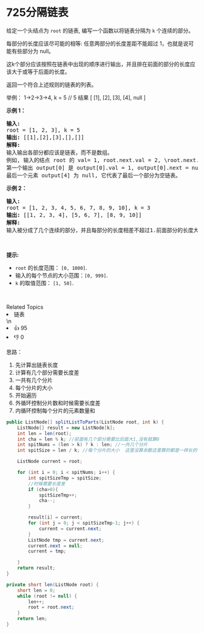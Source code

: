 # 725分隔链表



<p>给定一个头结点为 <code>root</code> 的链表, 编写一个函数以将链表分隔为 <code>k</code> 个连续的部分。</p>

<p>每部分的长度应该尽可能的相等: 任意两部分的长度差距不能超过 1，也就是说可能有些部分为 null。</p>

<p>这k个部分应该按照在链表中出现的顺序进行输出，并且排在前面的部分的长度应该大于或等于后面的长度。</p>

<p>返回一个符合上述规则的链表的列表。</p>

<p>举例： 1-&gt;2-&gt;3-&gt;4, k = 5 // 5 结果 [ [1], [2], [3], [4], null ]</p>

<p><strong>示例 1：</strong></p>

<pre>
<strong>输入:</strong> 
root = [1, 2, 3], k = 5
<strong>输出:</strong> [[1],[2],[3],[],[]]
<strong>解释:</strong>
输入输出各部分都应该是链表，而不是数组。
例如, 输入的结点 root 的 val= 1, root.next.val = 2, \root.next.next.val = 3, 且 root.next.next.next = null。
第一个输出 output[0] 是 output[0].val = 1, output[0].next = null。
最后一个元素 output[4] 为 null, 它代表了最后一个部分为空链表。
</pre>

<p><strong>示例 2：</strong></p>

<pre>
<strong>输入:</strong> 
root = [1, 2, 3, 4, 5, 6, 7, 8, 9, 10], k = 3
<strong>输出:</strong> [[1, 2, 3, 4], [5, 6, 7], [8, 9, 10]]
<strong>解释:</strong>
输入被分成了几个连续的部分，并且每部分的长度相差不超过1.前面部分的长度大于等于后面部分的长度。
</pre>

<p>&nbsp;</p>

<p><strong>提示:</strong></p>

<ul>
	<li><code>root</code> 的长度范围：&nbsp;<code>[0, 1000]</code>.</li>
	<li>输入的每个节点的大小范围：<code>[0, 999]</code>.</li>
	<li><code>k</code>&nbsp;的取值范围：&nbsp;<code>[1, 50]</code>.</li>
</ul>

<p>&nbsp;</p>
<div><div>Related Topics</div><div><li>链表</li></div></div>\n<div><li>👍 95</li><li>👎 0</li></div>

思路：

1. 先计算出链表长度
2. 计算有几个部分需要长度差
3. 一共有几个分片
4. 每个分片的大小
5. 开始遍历
6. 外循环控制分片数和时候需要长度差
7. 内循环控制每个分片的元素数量和

```java
public ListNode[] splitListToParts(ListNode root, int k) {
    ListNode[] result = new ListNode[k];
    int len = len(root);
    int cha = len % k; //前面有几个部分需要比后面大1,没有就算0
    int spitNums = (len > k) ? k : len; //一共几个分片
    int spitSize = len / k; //每个分片的大小  这里没算余数这里算的都是一样长的情况

    ListNode current = root;

    for (int i = 0; i < spitNums; i++) {
        int spitSizeTmp = spitSize;
        //时候需要长度差
        if (cha>0){
            spitSizeTmp++;
            cha--;
        }

        result[i] = current;
        for (int j = 0; j < spitSizeTmp-1; j++) {
            current = current.next;
        }
        ListNode tmp = current.next;
        current.next = null;
        current = tmp;

    }
    return result;
}

private short len(ListNode root) {
    short len = 0;
    while (root != null) {
        len++;
        root = root.next;
    }
    return len;
}
```



​	

   

